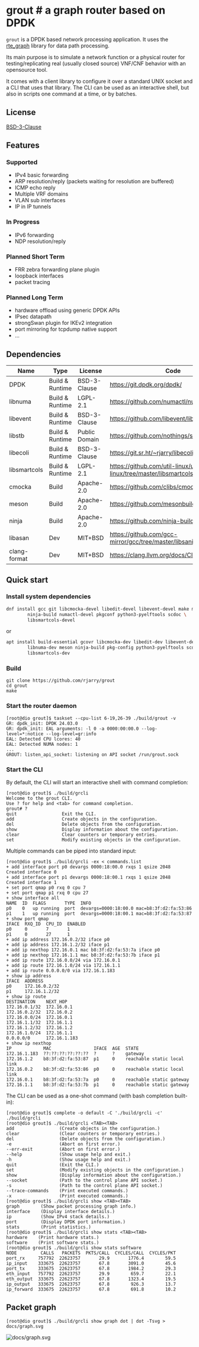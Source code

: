 # grout # a graph router based on DPDK

`grout` is a DPDK based network processing application. It uses the [rte_graph]
library for data path processing.

Its main purpose is to simulate a network function or a physical router for
testing/replicating real (usually closed source) VNF/CNF behavior with an
opensource tool.

It comes with a client library to configure it over a standard UNIX socket and
a CLI that uses that library. The CLI can be used as an interactive shell, but
also in scripts one command at a time, or by batches.

[rte_graph]: http://doc.dpdk.org/guides/prog_guide/graph_lib.html

## License

[BSD-3-Clause](https://spdx.org/licenses/BSD-3-Clause.html)

## Features

### Supported

* IPv4 basic forwarding
* ARP resolution/reply (packets waiting for resolution are buffered)
* ICMP echo reply
* Multiple VRF domains
* VLAN sub interfaces
* IP in IP tunnels

### In Progress

* IPv6 forwarding
* NDP resolution/reply

### Planned Short Term

* FRR zebra forwarding plane plugin
* loopback interfaces
* packet tracing

### Planned Long Term

* hardware offload using generic DPDK APIs
* IPsec datapath
* strongSwan plugin for IKEv2 integration
* port mirroring for tcpdump native support
* ...

## Dependencies

| Name | Type | License | Code |
|------|------|---------|------|
| DPDK | Build & Runtime | BSD-3-Clause | https://git.dpdk.org/dpdk/ |
| libnuma | Build & Runtime | LGPL-2.1 | https://github.com/numactl/numactl |
| libevent | Build & Runtime | BSD-3-Clause | https://github.com/libevent/libevent |
| libstb | Build & Runtime | Public Domain | https://github.com/nothings/stb |
| libecoli | Build & Runtime | BSD-3-Clause | https://git.sr.ht/~rjarry/libecoli |
| libsmartcols | Build & Runtime | LGPL-2.1 | https://github.com/util-linux/util-linux/tree/master/libsmartcols |
| cmocka | Build | Apache-2.0 | https://github.com/clibs/cmocka |
| meson | Build | Apache-2.0 | https://github.com/mesonbuild/meson |
| ninja | Build | Apache-2.0 | https://github.com/ninja-build/ninja |
| libasan | Dev | MIT+BSD | https://github.com/gcc-mirror/gcc/tree/master/libsanitizer |
| clang-format | Dev | MIT+BSD | https://clang.llvm.org/docs/ClangFormat.html |

## Quick start

### Install system dependencies

```sh
dnf install gcc git libcmocka-devel libedit-devel libevent-devel make meson \
        ninja-build numactl-devel pkgconf python3-pyelftools scdoc \
        libsmartcols-devel
```

or

```sh
apt install build-essential gcovr libcmocka-dev libedit-dev libevent-dev \
        libnuma-dev meson ninja-build pkg-config python3-pyelftools scdoc \
        libsmartcols-dev
```

### Build

```
git clone https://github.com/rjarry/grout
cd grout
make
```

### Start the router daemon

```console
[root@dio grout]$ taskset --cpu-list 6-19,26-39 ./build/grout -v
GR: dpdk_init: DPDK 24.03.0
GR: dpdk_init: EAL arguments: -l 0 -a 0000:00:00.0 --log-level=*:notice --log-level=gr:info
EAL: Detected CPU lcores: 40
EAL: Detected NUMA nodes: 1
...
GROUT: listen_api_socket: listening on API socket /run/grout.sock
```

### Start the CLI

By default, the CLI will start an interactive shell with command completion:

```console
[root@dio grout]$ ./build/grcli
Welcome to the grout CLI.
Use ? for help and <tab> for command completion.
grout# ?
quit                 Exit the CLI.
add                  Create objects in the configuration.
del                  Delete objects from the configuration.
show                 Display information about the configuration.
clear                Clear counters or temporary entries.
set                  Modify existing objects in the configuration.
```

Multiple commands can be piped into standard input:

```console
[root@dio grout]$ ./build/grcli -ex < commands.list
+ add interface port p0 devargs 0000:18:00.0 rxqs 1 qsize 2048
Created interface 0
+ add interface port p1 devargs 0000:18:00.1 rxqs 1 qsize 2048
Created interface 1
+ set port qmap p0 rxq 0 cpu 7
+ set port qmap p1 rxq 0 cpu 27
+ show interface all
NAME  ID  FLAGS       TYPE  INFO
p0    0   up running  port  devargs=0000:18:00.0 mac=b8:3f:d2:fa:53:86
p1    1   up running  port  devargs=0000:18:00.1 mac=b8:3f:d2:fa:53:87
+ show port qmap
IFACE  RXQ_ID  CPU_ID  ENABLED
p0     0       7       1
p1     0       27      1
+ add ip address 172.16.0.2/32 iface p0
+ add ip address 172.16.1.2/32 iface p1
+ add ip nexthop 172.16.0.1 mac b8:3f:d2:fa:53:7a iface p0
+ add ip nexthop 172.16.1.1 mac b8:3f:d2:fa:53:7b iface p1
+ add ip route 172.16.0.0/24 via 172.16.0.1
+ add ip route 172.16.1.0/24 via 172.16.1.1
+ add ip route 0.0.0.0/0 via 172.16.1.183
+ show ip address
IFACE  ADDRESS
p0     172.16.0.2/32
p1     172.16.1.2/32
+ show ip route
DESTINATION    NEXT_HOP
172.16.0.1/32  172.16.0.1
172.16.0.2/32  172.16.0.2
172.16.0.0/24  172.16.0.1
172.16.1.1/32  172.16.1.1
172.16.1.2/32  172.16.1.2
172.16.1.0/24  172.16.1.1
0.0.0.0/0      172.16.1.183
+ show ip nexthop
IP            MAC                IFACE  AGE  STATE
172.16.1.183  ??:??:??:??:??:??  ?      ?    gateway
172.16.1.2    b8:3f:d2:fa:53:87  p1     0    reachable static local link
172.16.0.2    b8:3f:d2:fa:53:86  p0     0    reachable static local link
172.16.0.1    b8:3f:d2:fa:53:7a  p0     0    reachable static gateway
172.16.1.1    b8:3f:d2:fa:53:7b  p1     0    reachable static gateway
```

The CLI can be used as a one-shot command (with bash completion built-in):

```console
[root@dio grout]$ complete -o default -C './build/grcli -c' ./build/grcli
[root@dio grout]$ ./build/grcli <TAB><TAB>
add                 (Create objects in the configuration.)
clear               (Clear counters or temporary entries.)
del                 (Delete objects from the configuration.)
-e                  (Abort on first error.)
--err-exit          (Abort on first error.)
--help              (Show usage help and exit.)
-h                  (Show usage help and exit.)
quit                (Exit the CLI.)
set                 (Modify existing objects in the configuration.)
show                (Display information about the configuration.)
--socket            (Path to the control plane API socket.)
-s                  (Path to the control plane API socket.)
--trace-commands    (Print executed commands.)
-x                  (Print executed commands.)
[root@dio grout]$ ./build/grcli show <TAB><TAB>
graph        (Show packet processing graph info.)
interface    (Display interface details.)
ip           (Show IPv4 stack details.)
port         (Display DPDK port information.)
stats        (Print statistics.)
[root@dio grout]$ ./build/grcli show stats <TAB><TAB>
hardware    (Print hardware stats.)
software    (Print software stats.)
[root@dio grout]$ ./build/grcli show stats software
NODE         CALLS   PACKETS  PKTS/CALL  CYCLES/CALL  CYCLES/PKT
port_rx     757792  22623757       29.9       1776.4        59.5
ip_input    333675  22623757       67.8       3091.0        45.6
port_tx     333675  22623757       67.8       1984.2        29.3
eth_input   757792  22623757       29.9        659.7        22.1
eth_output  333675  22623757       67.8       1323.4        19.5
ip_output   333675  22623757       67.8        926.3        13.7
ip_forward  333675  22623757       67.8        691.8        10.2
```

## Packet graph

```console
[root@dio grout]$ ./build/grcli show graph dot | dot -Tsvg > docs/graph.svg
```

![docs/graph.svg](https://raw.githubusercontent.com/rjarry/grout/main/docs/graph.svg)
